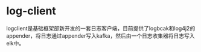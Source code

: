 # log-client
logclient是基础框架部新开发的一套日志客户端，目前提供了logbcak和log4j2的appender，将日志通过appender写入kafka，然后由一个日志收集器将日志写入elk中。
